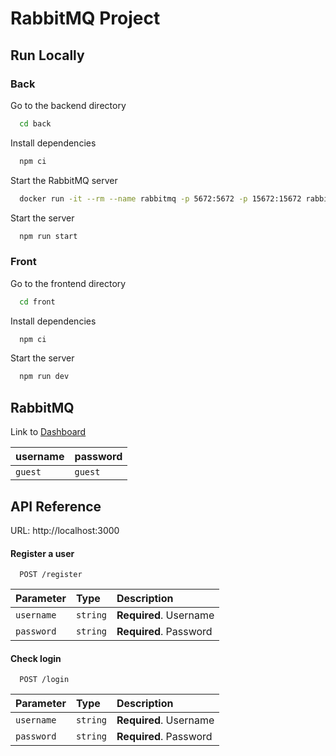# RabbitMQ Project

## Run Locally

### Back

Go to the backend directory

```bash
  cd back
```

Install dependencies

```bash
  npm ci
```

Start the RabbitMQ server

```bash
  docker run -it --rm --name rabbitmq -p 5672:5672 -p 15672:15672 rabbitmq:3.13-management
```

Start the server

```bash
  npm run start
```

### Front

Go to the frontend directory

```bash
  cd front
```

Install dependencies

```bash
  npm ci
```

Start the server

```bash
  npm run dev
```

## RabbitMQ

Link to [Dashboard](http://localhost:15672)

| username | password |
| :------- | :------- |
| `guest`  | `guest`  |

## API Reference

URL: http://localhost:3000

#### Register a user

```http
  POST /register
```

| Parameter  | Type     | Description            |
| :--------- | :------- | :--------------------- |
| `username` | `string` | **Required**. Username |
| `password` | `string` | **Required**. Password |

#### Check login

```http
  POST /login
```

| Parameter  | Type     | Description            |
| :--------- | :------- | :--------------------- |
| `username` | `string` | **Required**. Username |
| `password` | `string` | **Required**. Password |
